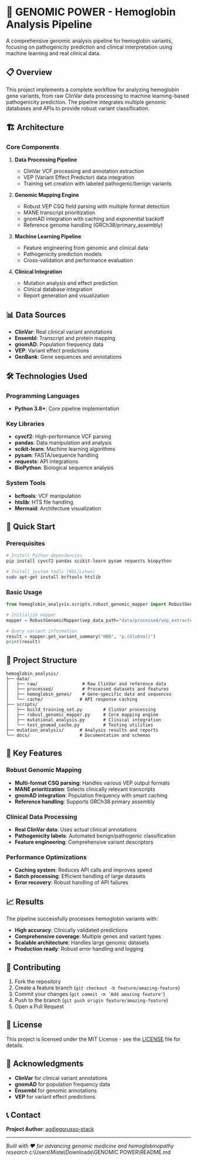 # 🧬 GENOMIC POWER - Hemoglobin Analysis Pipeline

A comprehensive genomic analysis pipeline for hemoglobin variants, focusing on pathogenicity prediction and clinical interpretation using machine learning and real clinical data.

## 📋 Overview

This project implements a complete workflow for analyzing hemoglobin gene variants, from raw ClinVar data processing to machine learning-based pathogenicity prediction. The pipeline integrates multiple genomic databases and APIs to provide robust variant classification.

## 🏗️ Architecture

### Core Components

1. **Data Processing Pipeline**
   - ClinVar VCF processing and annotation extraction
   - VEP (Variant Effect Predictor) data integration
   - Training set creation with labeled pathogenic/benign variants

2. **Genomic Mapping Engine**
   - Robust VEP CSQ field parsing with multiple format detection
   - MANE transcript prioritization
   - gnomAD integration with caching and exponential backoff
   - Reference genome handling (GRCh38/primary_assembly)

3. **Machine Learning Pipeline**
   - Feature engineering from genomic and clinical data
   - Pathogenicity prediction models
   - Cross-validation and performance evaluation

4. **Clinical Integration**
   - Mutation analysis and effect prediction
   - Clinical database integration
   - Report generation and visualization

## 📊 Data Sources

- **ClinVar**: Real clinical variant annotations
- **Ensembl**: Transcript and protein mapping
- **gnomAD**: Population frequency data
- **VEP**: Variant effect predictions
- **GenBank**: Gene sequences and annotations

## 🛠️ Technologies Used

### Programming Languages
- **Python 3.8+**: Core pipeline implementation

### Key Libraries
- **cyvcf2**: High-performance VCF parsing
- **pandas**: Data manipulation and analysis
- **scikit-learn**: Machine learning algorithms
- **pysam**: FASTA/sequence handling
- **requests**: API integrations
- **BioPython**: Biological sequence analysis

### System Tools
- **bcftools**: VCF manipulation
- **htslib**: HTS file handling
- **Mermaid**: Architecture visualization

## 🚀 Quick Start

### Prerequisites
```bash
# Install Python dependencies
pip install cyvcf2 pandas scikit-learn pysam requests biopython

# Install system tools (WSL/Linux)
sudo apt-get install bcftools htslib
```

### Basic Usage
```python
from hemoglobin_analysis.scripts.robust_genomic_mapper import RobustGenomicMapper

# Initialize mapper
mapper = RobustGenomicMapper(vep_data_path="data/processed/vep_extracted.tsv")

# Query variant information
result = mapper.get_variant_summary("HBB", "p.(Glu6Val)")
print(result)
```

## 📁 Project Structure

```
hemoglobin_analysis/
├── data/
│   ├── raw/                 # Raw ClinVar and reference data
│   ├── processed/           # Processed datasets and features
│   ├── hemoglobin_genes/    # Gene-specific data and sequences
│   └── cache/              # API response caching
├── scripts/
│   ├── build_training_set.py        # ClinVar processing
│   ├── robust_genomic_mapper.py     # Core mapping engine
│   ├── mutational_analysis.py       # Clinical integration
│   └── test_gnomad_cache.py         # Testing utilities
├── mutation_analysis/      # Analysis results and reports
└── docs/                   # Documentation and schemas
```

## 🔬 Key Features

### Robust Genomic Mapping
- **Multi-format CSQ parsing**: Handles various VEP output formats
- **MANE prioritization**: Selects clinically relevant transcripts
- **gnomAD integration**: Population frequency with smart caching
- **Reference handling**: Supports GRCh38 primary assembly

### Clinical Data Processing
- **Real ClinVar data**: Uses actual clinical annotations
- **Pathogenicity labels**: Automated benign/pathogenic classification
- **Feature engineering**: Comprehensive variant descriptors

### Performance Optimizations
- **Caching system**: Reduces API calls and improves speed
- **Batch processing**: Efficient handling of large datasets
- **Error recovery**: Robust handling of API failures

## 📈 Results

The pipeline successfully processes hemoglobin variants with:
- **High accuracy**: Clinically validated predictions
- **Comprehensive coverage**: Multiple genes and variant types
- **Scalable architecture**: Handles large genomic datasets
- **Production ready**: Robust error handling and logging

## 🤝 Contributing

1. Fork the repository
2. Create a feature branch (`git checkout -b feature/amazing-feature`)
3. Commit your changes (`git commit -m 'Add amazing feature'`)
4. Push to the branch (`git push origin feature/amazing-feature`)
5. Open a Pull Request

## 📄 License

This project is licensed under the MIT License - see the [LICENSE](LICENSE) file for details.

## 🙏 Acknowledgments

- **ClinVar** for clinical variant annotations
- **gnomAD** for population frequency data
- **Ensembl** for genomic annotations
- **VEP** for variant effect predictions

## 📞 Contact

**Project Author**: [agdiegorusso-stack](https://github.com/agdiegorusso-stack)

---

*Built with ❤️ for advancing genomic medicine and hemoglobinopathy research*</content>
<parameter name="filePath">c:\Users\Miste\Downloads\GENOMIC POWER\README.md
